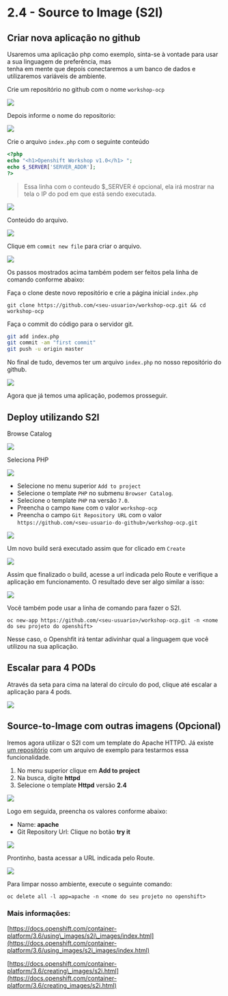 # 2.4 - Source to Image \(S2I\)

## Criar nova aplicação no github

Usaremos uma aplicação php como exemplo, sinta-se à vontade para usar a sua linguagem de preferência, mas  
tenha em mente que depois conectaremos a um banco de dados e utilizaremos variáveis de ambiente.

Crie um repositório no github com o nome `workshop-ocp`

![](../.gitbook/assets/selection_237%20%281%29.png)

Depois informe o nome do repositorio:

![](../.gitbook/assets/selection_239.png)

Crie o arquivo `index.php` com o seguinte conteúdo

```php
<?php
echo "<h1>Openshift Workshop v1.0</h1> ";
echo $_SERVER['SERVER_ADDR'];
?>
```

> Essa linha com o conteudo $\_SERVER é opcional, ela irá mostrar na tela o IP do pod em que está sendo executada.

![](../.gitbook/assets/selection_240.png)

Conteúdo do arquivo.

![](../.gitbook/assets/selection_241.png)

Clique em `commit new file` para criar o arquivo.

![](../.gitbook/assets/selection_242%20%281%29.png)

Os passos mostrados acima também podem ser feitos pela linha de comando conforme abaixo:

Faça o clone deste novo repositório e crie a página inicial `index.php`

```text
git clone https://github.com/<seu-usuario>/workshop-ocp.git && cd workshop-ocp
```

Faça o commit do código para o servidor git.

```bash
git add index.php
git commit -am "first commit"
git push -u origin master
```

No final de tudo, devemos ter um arquivo `index.php` no nosso repositório do github.

![](../.gitbook/assets/selection_243.png)

Agora que já temos uma aplicação, podemos prosseguir.

## Deploy utilizando S2I

Browse Catalog

![](../.gitbook/assets/browser-workshop-php.png)

Seleciona PHP

![](../.gitbook/assets/workshop-php-template.png)

* Selecione no menu superior `Add to project`
* Selecione o template `PHP` no submenu `Browser Catalog`.
* Selecione o template `PHP` na versão `7.0`.
* Preencha o campo `Name` com o valor `workshop-ocp` 
* Preencha o campo `Git Repository URL` com o valor `https://github.com/<seu-usuario-do-github>/workshop-ocp.git`

![](../.gitbook/assets/create-app-php.gif)

Um novo build será executado assim que for clicado em `Create`

![](../.gitbook/assets/selection_298%20%281%29.png)

Assim que finalizado o build, acesse a url indicada pelo Route e verifique a aplicação em funcionamento. O resultado deve ser algo similar a isso:

![](../.gitbook/assets/selection_248.png)

Você também pode usar a linha de comando para fazer o S2I.

```text
oc new-app https://github.com/<seu-usuario>/workshop-ocp.git -n <nome do seu projeto do openshift>
```

Nesse caso, o Openshfit irá tentar adivinhar qual a linguagem que você utilizou na sua aplicação.

## Escalar para 4 PODs

Através da seta para cima na lateral do círculo do pod, clique até escalar a aplicação para 4 pods.

![](../.gitbook/assets/scale-4%20%281%29.gif)

## Source-to-Image com outras imagens \(Opcional\)

Iremos agora utilizar o S2I com um template do Apache HTTPD. Já existe [um repositório](https://github.com/openshift/httpd-ex.git) com um arquivo de exemplo para testarmos essa funcionalidade.

1. No menu superior clique em **Add to project**
2. Na busca, digite **httpd**
3. Selecione o template **Httpd** versão **2.4**

![](../.gitbook/assets/selection_060%20%281%29.png)

Logo em seguida, preencha os valores conforme abaixo:

* Name: **apache**
* Git Repository Url: Clique no botão **try it**

![](../.gitbook/assets/select-apache%20%281%29.gif)

Prontinho, basta acessar a URL indicada pelo Route.

![](../.gitbook/assets/selection_064.png)

Para limpar nosso ambiente, execute o seguinte comando:

```text
oc delete all -l app=apache -n <nome do seu projeto no openshift>
```

### Mais informações:

[https://docs.openshift.com/container-platform/3.6/using\_images/s2i\_images/index.html](https://docs.openshift.com/container-platform/3.6/using_images/s2i_images/index.html)

[https://docs.openshift.com/container-platform/3.6/creating\_images/s2i.html](https://docs.openshift.com/container-platform/3.6/creating_images/s2i.html)

